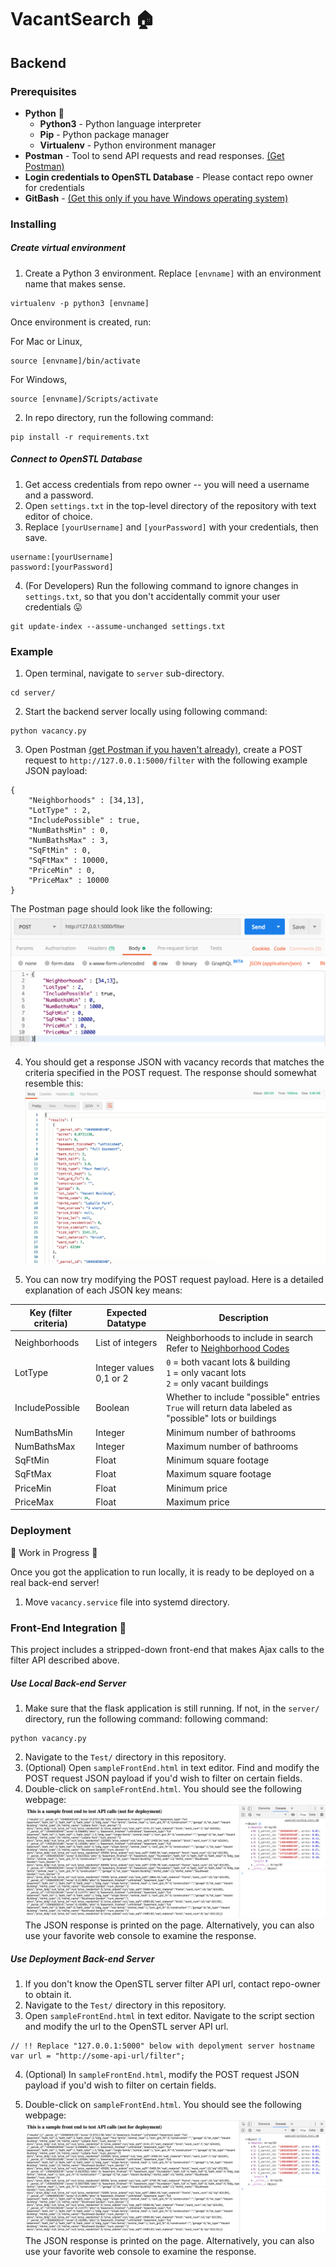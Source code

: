 # VacantSearch 🏠
## Backend
### Prerequisites
 - **Python** :snake:
   - **Python3** - Python language interpreter
   - **Pip** - Python package manager
   - **Virtualenv** - Python environment manager
 - **Postman** - Tool to send API requests and read responses. [(Get Postman)](https://www.getpostman.com/downloads/)
 - **Login credentials to OpenSTL Database** - Please contact repo owner for credentials
 - **GitBash** - [(Get this only if you have Windows operating system)](https://git-scm.com/downloads)

### Installing
 ##### Create virtual environment
 1. Create a Python 3 environment. Replace ``[envname]`` with an environment name that makes sense.
 ```
 virtualenv -p python3 [envname]
 ```
 Once environment is created, run:
 
 For Mac or Linux,
 ```
 source [envname]/bin/activate
 ```
 
 For Windows,
 ```
 source [envname]/Scripts/activate
 ```
 
 2. In repo directory, run the following command:
 ```
 pip install -r requirements.txt
 ```


 ##### Connect to OpenSTL Database
 1. Get access credentials from repo owner -- you will need a username and a password.
 2. Open `settings.txt` in the top-level directory of the repository with text editor of choice.
 3. Replace ``[yourUsername]`` and ``[yourPassword]`` with your credentials, then save.
 ```
 username:[yourUsername]
 password:[yourPassword]
 ```
 4. (For Developers) Run the following command to ignore changes in `settings.txt`, so that you don't accidentally commit your user credentials 😛
 ```
 git update-index --assume-unchanged settings.txt
 ```
### Example
1. Open terminal, navigate to `server` sub-directory.
```
cd server/
```
2. Start the backend server locally using following command:
```
python vacancy.py
```
3. Open Postman [(get Postman if you haven't already)](https://www.getpostman.com/downloads/), create a POST request to `http://127.0.0.1:5000/filter` with the following example JSON payload:
```
{
	"Neighborhoods" : [34,13],
	"LotType" : 2,
	"IncludePossible" : true,
	"NumBathsMin" : 0,
	"NumBathsMax" : 3,
	"SqFtMin" : 0,
	"SqFtMax" : 10000,
	"PriceMin" : 0,
	"PriceMax" : 10000
}
```
The Postman page should look like the following:
![POST Example](./documentation/post-example.png)

4. You should get a response JSON with vacancy records that matches the criteria specified in the POST request. The response should somewhat resemble this:
![POST Response Example](./documentation/response-example.png)

5. You can now try modifying the POST request payload. Here is a detailed explanation of each JSON key means:

| Key (filter criteria)           | Expected Datatype   | Description |
| ------------- | ------------- | ----- |
| Neighborhoods  | List of integers         |  Neighborhoods to include in search<br> Refer to [Neighborhood Codes](https://github.com/OpenDataSTL/housing/blob/master/static/st-louis-neighborhoods.json) |
| LotType        | Integer values<br> 0,1 or 2 | `0` = both vacant lots & building<br> `1` = only vacant lots<br> `2` = only vacant buildings |
| IncludePossible| Boolean                  | Whether to include "possible" entries <br>  `True` will return data labeled as "possible" lots or buildings|
| NumBathsMin    | Integer                  | Minimum number of bathrooms|
| NumBathsMax    | Integer                  | Maximum number of bathrooms|
| SqFtMin        | Float                    | Minimum square footage|
| SqFtMax        | Float                    | Maximum square footage |
| PriceMin       | Float                    | Minimum price              |
| PriceMax       | Float                    | Maximum price          |


### Deployment
🚧 Work in Progress 🚧

Once you got the application to run locally, it is ready to be deployed on a real back-end server!

1. Move `vacancy.service` file into systemd directory.


### Front-End Integration 🔧
This project includes a stripped-down front-end that makes Ajax calls to the filter API described above.  

##### Use Local Back-end Server

1. Make sure that the flask application is still running. If not, in the `server/` directory, run the following command:
following command:
```
python vacancy.py
```
2. Navigate to the `Test/` directory in this repository.
3. (Optional) Open `sampleFrontEnd.html` in text editor. Find and modify the POST request JSON payload if you'd wish to filter on certain fields.
4. Double-click on `sampleFrontEnd.html`. You should see the following webpage:
![HTML Example](./documentation/html-example.png)
The JSON response is printed on the page. Alternatively, you can also use your favorite web console to examine the response.

##### Use Deployment Back-end Server
1. If you don't know the OpenSTL server filter API url, contact repo-owner to obtain it.
2. Navigate to the `Test/` directory in this repository.
3. Open `sampleFrontEnd.html` in text editor. Navigate to the script section and modify the url to the OpenSTL server API url.
```
// !! Replace "127.0.0.1:5000" below with depolyment server hostname
var url = "http://some-api-url/filter";
```
4. (Optional) In `sampleFrontEnd.html`, modify the POST request JSON payload if you'd wish to filter on certain fields.

5. Double-click on `sampleFrontEnd.html`. You should see the following webpage:
![HTML Example](./documentation/html-example.png)
The JSON response is printed on the page. Alternatively, you can also use your favorite web console to examine the response.

